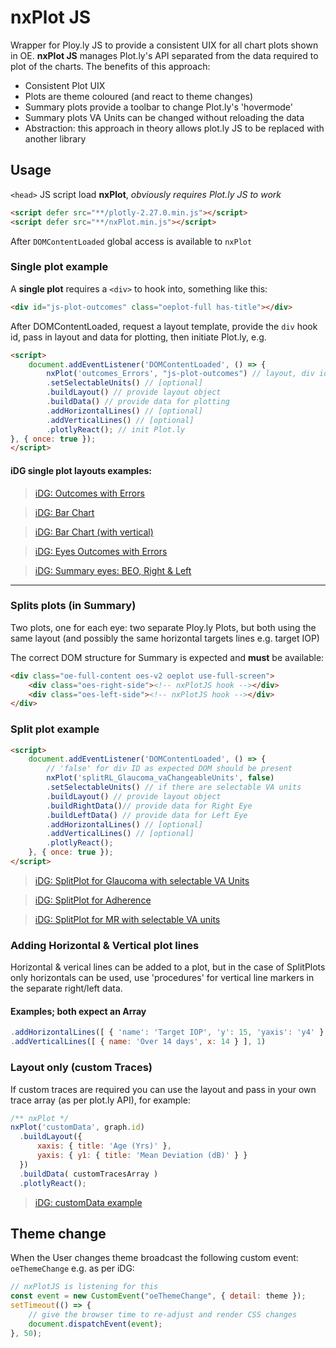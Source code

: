 # nxPlot JS

Wrapper for Ploy.ly JS to provide a consistent UIX for all chart plots shown in OE. **nxPlot JS** manages Plot.ly's API separated from the data required to plot of the charts. The benefits of this approach:

* Consistent Plot UIX
* Plots are theme coloured (and react to theme changes)
* Summary plots provide a toolbar to change Plot.ly's 'hovermode'
* Summary plots VA Units can be changed without reloading the data
* Abstraction: this approach in theory allows plot.ly JS to be replaced with another library

## Usage

`<head>` JS script load **nxPlot**, _obviously requires Plot.ly JS to work_
```html
<script defer src="**/plotly-2.27.0.min.js"></script>
<script defer src="**/nxPlot.min.js"></script>
```
After `DOMContentLoaded` global access is available to `nxPlot`

### Single plot example

A **single plot** requires a `<div>` to hook into, something like this:
```html
<div id="js-plot-outcomes" class="oeplot-full has-title"></div>
```
After DOMContentLoaded, request a layout template, provide the `div` hook id, pass in layout and data for plotting, then initiate Plot.ly, e.g.
```html
<script>
    document.addEventListener('DOMContentLoaded', () => {
        nxPlot('outcomes_Errors', "js-plot-outcomes") // layout, div id
        .setSelectableUnits() // [optional]
        .buildLayout() // provide layout object 
        .buildData() // provide data for plotting
        .addHorizontalLines() // [optional]
        .addVerticalLines() // [optional]
        .plotlyReact(); // init Plot.ly
}, { once: true });
</script>
```

#### iDG single plot layouts examples:
> [iDG: Outcomes with Errors](https://idg.knowego.com/edge/analytics/glaucoma-outcomes/)

> [iDG: Bar Chart](https://idg.knowego.com/edge/analytics/search-results-barchart/)

> [iDG: Bar Chart (with vertical)](https://idg.knowego.com/edge/analytics/treatment-targets/)

> [iDG: Eyes Outcomes with Errors](https://idg.knowego.com/edge/analytics/mr-outcomes/)

> [iDG: Summary eyes: BEO, Right & Left](https://idg.knowego.com/edge/oes/beo-demo/)
---

### Splits plots (in Summary)

Two plots, one for each eye: two separate Ploy.ly Plots, but both using the same layout (and possibly the same horizontal targets lines e.g. target IOP)

The correct DOM structure for Summary is expected and **must** be available:

```html
<div class="oe-full-content oes-v2 oeplot use-full-screen">
    <div class="oes-right-side"><!-- nxPlotJS hook --></div>
    <div class="oes-left-side"><!-- nxPlotJS hook --></div>
</div>
```
### Split plot example

```html
<script>
    document.addEventListener('DOMContentLoaded', () => { 
        // 'false' for div ID as expected DOM should be present
        nxPlot('splitRL_Glaucoma_vaChangeableUnits', false)
        .setSelectableUnits() // if there are selectable VA units
        .buildLayout() // provide layout object
        .buildRightData()// provide data for Right Eye
        .buildLeftData() // provide data for Left Eye
        .addHorizontalLines() // [optional]
        .addVerticalLines() // [optional]
        .plotlyReact();
    }, { once: true });
</script>
```

> [iDG: SplitPlot for Glaucoma with selectable VA Units](https://idg.knowego.com/edge/oes/glaucoma/)

> [iDG: SplitPlot for Adherence](https://idg.knowego.com/edge/oes/adherence/)

> [iDG: SplitPlot for MR with selectable VA units](https://idg.knowego.com/edge/oes/medical-retina/)


### Adding Horizontal &amp; Vertical plot lines

Horizontal & verical lines can be added to a plot, but in the case of SplitPlots only horizontals can be used, use 'procedures' for vertical line markers in the separate right/left data.

#### Examples; both expect an Array

```js
.addHorizontalLines([ { 'name': 'Target IOP', 'y': 15, 'yaxis': 'y4' } ])
.addVerticalLines([ { name: 'Over 14 days', x: 14 } ], 1)
```

### Layout only (custom Traces)

If custom traces are required you can use the layout and pass in your own trace array (as per plot.ly API), for example:

```js
/** nxPlot */
nxPlot('customData', graph.id)
  .buildLayout({ 
      xaxis: { title: 'Age (Yrs)' },
      yaxis: { y1: { title: 'Mean Deviation (dB)' } }
  })
  .buildData( customTracesArray )
  .plotlyReact();
```
> [iDG: customData example](https://idg.knowego.com/edge/analytics/glaucoma-visual-field-progression/)


## Theme change

When the User changes theme broadcast the following custom event:
`oeThemeChange` e.g. as per iDG:

```js
// nxPlotJS is listening for this
const event = new CustomEvent("oeThemeChange", { detail: theme });
setTimeout(() => {
	// give the browser time to re-adjust and render CSS changes
	document.dispatchEvent(event);
}, 50);
```





